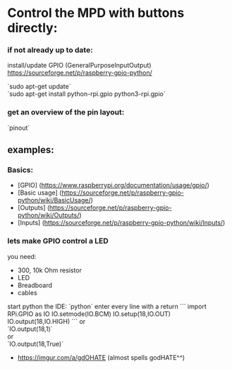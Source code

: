 # Control the MPD with buttons directly:

### if not already up to date:

install/update GPIO (GeneralPurposeInputOutput)
https://sourceforge.net/p/raspberry-gpio-python/

´sudo apt-get update´  
´sudo apt-get install python-rpi.gpio python3-rpi.gpio´

### get an overview of the pin layout:
´pinout´

## examples:  

### Basics:  
* [GPIO] (https://www.raspberrypi.org/documentation/usage/gpio/)
* [Basic usage] (https://sourceforge.net/p/raspberry-gpio-python/wiki/BasicUsage/)  
* [Outputs] (https://sourceforge.net/p/raspberry-gpio-python/wiki/Outputs/)  
* [Inputs] (https://sourceforge.net/p/raspberry-gpio-python/wiki/Inputs/)

### lets make GPIO control a LED  

you need:  
* 300, 10k Ohm resistor
* LED
* Breadboard
* cables


start python the IDE:
´python´
enter every line with a return
´´´
import RPi.GPIO as IO
IO.setmode(IO.BCM)
IO.setup(18,IO.OUT)
IO.output(18,IO.HIGH)
´´´
or  
´IO.output(18,1)´  
or  
´IO.output(18,True)´

* https://imgur.com/a/gdOHATE (almost spells godHATE^^)  

